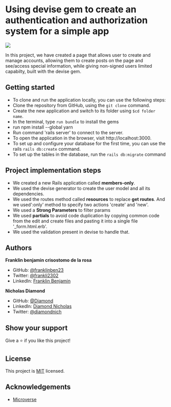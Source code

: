 # Using devise gem to create an authentication and authorization system for a simple app

![](https://img.shields.io/badge/Microverse-blueviolet)

In this project, we have created a page that allows user to create and manage accounts, allowing them to create posts on the page and see/access special information, while giving non-signed users limited capabilty, built with the devise gem.

## Getting started

- To clone and run the application locally, you can use the following steps:
- Clone the repository from GitHub, using the `git clone` command.
- Create the new application and switch to its folder using `$cd folder name`.
- In the terminal, type `run bundle` to install the gems
- run npm install --global yarn
- Run command 'rails server' to connect to the server.
- To open the application in the browser, visit http://localhost:3000.
- To set up and configure your database for the first time, you can use the rails `rails db:create` command.
- To set up the tables in the database, run the `rails db:migrate` command

## Project implementation steps

- We created a new Rails application called **members-only**.
- We used the devise generator to create the user model and all its dependencies.
- We used the routes method called **resources** to replace **get routes**. And we used':only' method to specify two actions 'create' and 'new'.
- We used a **Strong Parameters** to filter params
- We used **partials** to avoid code duplication by copying common code from the edit and create files and pasting it into a single file '\_form.html.erb'.
- We used the validation present in devise to handle that.

## Authors

**Franklin benjamin crisostomo de la rosa**

- GitHub: [@franklinben23](https://github.com/franklinben23)
- Twitter: [@frankli2302](https://twitter.com/Frankli2302)
- LinkedIn: [Franklin Benjamin](https://www.linkedin.com/in/franklinbenjamin/)

**Nicholas Diamond**

- GitHub: [@Diamond](https://github.com/diamond-nicholas)
- LinkedIn: [Diamond Nicholas](https://www.linkedin.com/in/diamond-nicholas/)
- Twitter: [@diamondnich](https://twitter.com/diamondnich)

## Show your support

Give a ⭐️ if you like this project!

## License

This project is [MIT](./LICENSE) licensed.

## Acknowledgements

- [Microverse](https://microverse.org)
